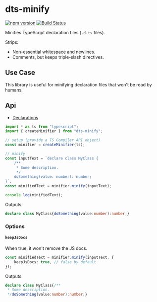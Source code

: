 # dts-minify

[![npm version](https://badge.fury.io/js/dts-minify.svg)](https://badge.fury.io/js/dts-minify)
[![Build Status](https://travis-ci.org/dsherret/dts-minify.svg?branch=master)](https://travis-ci.org/dsherret/dts-minify)

Minifies TypeScript declaration files (`.d.ts` files).

Strips:

- Non-essential whitespace and newlines.
- Comments, but keeps triple-slash directives.

## Use Case

This library is useful for minifying declaration files that won't be read by humans.

## Api

- [Declarations](lib/dts-minify.d.ts)

```ts
import * as ts from "typescript";
import { createMinifier } from "dts-minify";

// setup (provide a TS Compiler API object)
const minifier = createMinifier(ts);

// minify
const inputText = `declare class MyClass {
    /**
     * Some description.
     */
    doSomething(value: number): number;
}`;
const minifiedText = minifier.minify(inputText);

console.log(minifiedText);
```

Outputs:

<!-- dprint-ignore -->

```ts
declare class MyClass{doSomething(value:number):number;}
```

### Options

#### `keepJsDocs`

When true, it won't remove the JS docs.

```ts
const minifiedText = minifier.minify(inputText, {
    keepJsDocs: true, // false by default
});
```

Outputs:

<!-- dprint-ignore -->

```ts
declare class MyClass{/**
 * Some description.
 */doSomething(value:number):number;}
```
